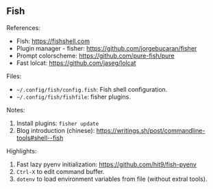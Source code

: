 Fish
----

References:

* Fish: https://fishshell.com
* Plugin manager - fisher: https://github.com/jorgebucaran/fisher
* Prompt colorscheme: https://github.com/pure-fish/pure
* Fast lolcat: https://github.com/jaseg/lolcat

Files:

- `~/.config/fish/config.fish`: Fish shell configuration.
- `~/.config/fish/fishfile`: fisher plugins.

Notes:

1. Install plugins: `fisher update`
2. Blog introduction (chinese): https://writings.sh/post/commandline-tools#shell--fish

Highlights:

1. Fast lazy pyenv initialization: https://github.com/hit9/fish-pyenv
2. `Ctrl-X` to edit command buffer.
3. `dotenv` to load environment variables from file (without extral tools).
